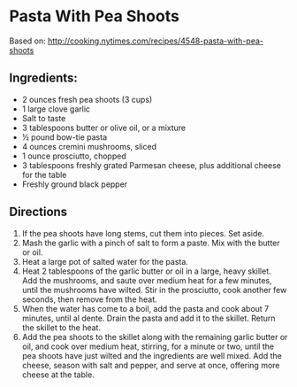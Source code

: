# Pasta With Pea Shoots

Based on:
http://cooking.nytimes.com/recipes/4548-pasta-with-pea-shoots


## Ingredients:
 - 2 ounces fresh pea shoots (3 cups)
 - 1 large clove garlic
 - Salt to taste
 - 3 tablespoons butter or olive oil, or a mixture
 - ½ pound bow-tie pasta
 - 4 ounces cremini mushrooms, sliced
 - 1 ounce prosciutto, chopped
 - 3 tablespoons freshly grated Parmesan cheese, plus additional cheese for the table
 - Freshly ground black pepper
 
 ## Directions
 1. If the pea shoots have long stems, cut them into pieces. Set aside.
 1. Mash the garlic with a pinch of salt to form a paste. Mix with the butter or oil.
 1. Heat a large pot of salted water for the pasta.
 1. Heat 2 tablespoons of the garlic butter or oil in a large, heavy skillet. Add the mushrooms, and saute over medium heat for a few minutes, until the mushrooms have wilted. Stir in the prosciutto, cook another few seconds, then remove from the heat.
 1. When the water has come to a boil, add the pasta and cook about 7 minutes, until al dente. Drain the pasta and add it to the skillet. Return the skillet to the heat.
 1. Add the pea shoots to the skillet along with the remaining garlic butter or oil, and cook over medium heat, stirring, for a minute or two, until the pea shoots have just wilted and the ingredients are well mixed. Add the cheese, season with salt and pepper, and serve at once, offering more cheese at the table.
